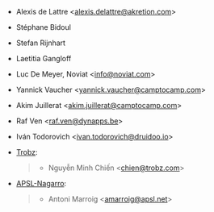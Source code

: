- Alexis de Lattre \<<alexis.delattre@akretion.com>\>

- Stéphane Bidoul

- Stefan Rijnhart

- Laetitia Gangloff

- Luc De Meyer, Noviat \<<info@noviat.com>\>

- Yannick Vaucher \<<yannick.vaucher@camptocamp.com>\>

- Akim Juillerat \<<akim.juillerat@camptocamp.com>\>

- Raf Ven \<<raf.ven@dynapps.be>\>

- Iván Todorovich \<<ivan.todorovich@druidoo.io>\>

- [Trobz](https://trobz.com):

  > - Nguyễn Minh Chiến \<<chien@trobz.com>\>

- [APSL-Nagarro](https://apsl.tech):

  > - Antoni Marroig \<<amarroig@apsl.net>\>
